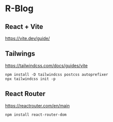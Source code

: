 # R-Blog

## React + Vite
https://vite.dev/guide/

## Tailwings
https://tailwindcss.com/docs/guides/vite

````
npm install -D tailwindcss postcss autoprefixer
npx tailwindcss init -p
````

## React Router
https://reactrouter.com/en/main

````
npm install react-router-dom 
````
